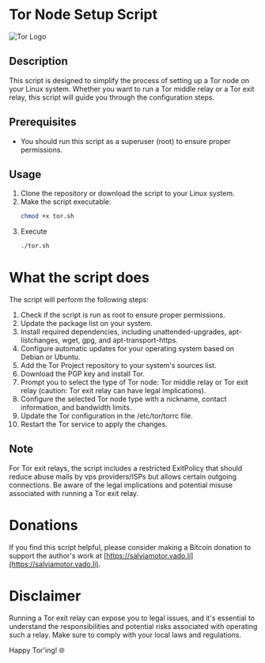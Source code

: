 # Tor Node Setup Script

![Tor Logo](https://turtlecute33.github.io/Turtlecute.org/images/tor.png)

## Description
This script is designed to simplify the process of setting up a Tor node on your Linux system. Whether you want to run a Tor middle relay or a Tor exit relay, this script will guide you through the configuration steps.

## Prerequisites
- You should run this script as a superuser (root) to ensure proper permissions.

## Usage
1. Clone the repository or download the script to your Linux system.
2. Make the script executable:
   ```bash
   chmod +x tor.sh
3. Execute
   ```bash
   ./tor.sh

# What the script does

The script will perform the following steps:

1. Check if the script is run as root to ensure proper permissions.
2. Update the package list on your system.
3. Install required dependencies, including unattended-upgrades, apt-listchanges, wget, gpg, and apt-transport-https.
4. Configure automatic updates for your operating system based on Debian or Ubuntu.
5. Add the Tor Project repository to your system's sources list.
6. Download the PGP key and install Tor.
7. Prompt you to select the type of Tor node: Tor middle relay or Tor exit relay (caution: Tor exit relay can have legal implications).
8. Configure the selected Tor node type with a nickname, contact information, and bandwidth limits.
9. Update the Tor configuration in the /etc/tor/torrc file.
10. Restart the Tor service to apply the changes.

## Note

For Tor exit relays, the script includes a restricted ExitPolicy that should reduce abuse mails by vps providers/ISPs but allows certain outgoing connections. Be aware of the legal implications and potential misuse associated with running a Tor exit relay.

# Donations

If you find this script helpful, please consider making a Bitcoin donation to support the author's work at [https://salviamotor.vado.li](https://salviamotor.vado.li).

# Disclaimer

Running a Tor exit relay can expose you to legal issues, and it's essential to understand the responsibilities and potential risks associated with operating such a relay. Make sure to comply with your local laws and regulations.

Happy Tor'ing! 🌐
